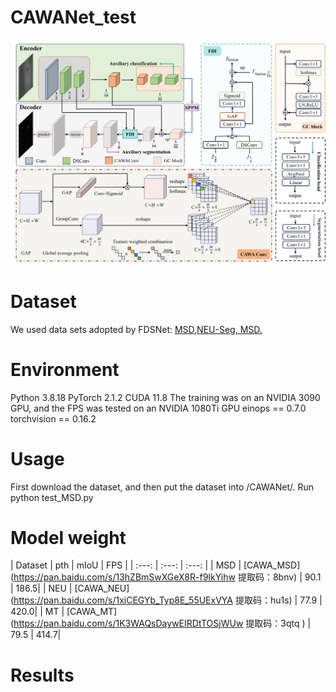 # CAWANet_test
<img src="https://github.com/ZGWzzu/CAWANet/blob/main/docs/CAWANet.jpg" width = 800px>

# Dataset
We used data sets adopted by FDSNet: [MSD,NEU-Seg, MSD.](https://github.com/jianzhang96/fdsnet?tab=readme-ov-file)

# Environment
Python 3.8.18 PyTorch 2.1.2 CUDA 11.8
The training was on an NVIDIA 3090 GPU, and the FPS was tested on an NVIDIA 1080Ti GPU
einops == 0.7.0
torchvision == 0.16.2
# Usage
First download the dataset, and then put the dataset into /CAWANet/. Run python test_MSD.py
# Model weight
| Dataset | pth | mIoU | FPS |
| :---: | :---: | :---: |
| MSD | [CAWA_MSD](https://pan.baidu.com/s/13hZBmSwXGeX8R-f9IkYihw 提取码：8bnv) | 90.1 | 186.5|
| NEU | [CAWA_NEU](https://pan.baidu.com/s/1xiCEGYb_Typ8E_55UExVYA 提取码：hu1s) | 77.9 | 420.0|
| MT | [CAWA_MT](https://pan.baidu.com/s/1K3WAQsDaywEIRDtTOSjWUw 提取码：3qtq  ) | 79.5 | 414.7|
# Results
